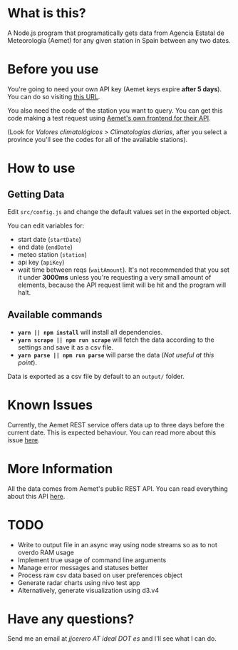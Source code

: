 # What is this?
A Node.js program that programatically gets data from Agencia Estatal de Meteorología (Aemet) for any given station in Spain between any two dates. 

# Before you use

You're going to need your own API key (Aemet keys expire **after 5 days**). You can do so visiting [this URL](https://opendata.aemet.es/centrodedescargas/altaUsuario).

You also need the code of the station you want to query. You can get this code making a test request using [Aemet's own frontend for their API](https://opendata.aemet.es/centrodedescargas/productosAEMET).

(Look for *Valores climatológicos > Climatologías diarias*, after you select a province you'll see the codes for all of the available stations).

# How to use

## Getting Data
Edit `src/config.js` and change the default values set in the exported object.

You can edit variables for:
  - start date (`startDate`)
  - end date (`endDate`)
  - meteo station (`station`)
  - api key (`apiKey`)
  - wait time between reqs (`waitAmount`). It's not recommended that you set it under **3000ms** unless you're requesting a very small amount of elements, because the API request limit will be hit and the program will halt.  

## Available commands 
- **`yarn || npm install`** will install all dependencies.  
- **`yarn scrape || npm run scrape`** will fetch the data according to the settings and save it as a csv file.
- **`yarn parse || npm run parse`** will parse the data (*Not useful at this point*).

Data is exported as a csv file by default to an `output/` folder.

# Known Issues
Currently, the Aemet REST service offers data up to three days before the current date. This is expected behaviour. You can read more about this issue [here](https://opendata.aemet.es/centrodedescargas/docs/FAQs130917.pdf).

# More Information
All the data comes from Aemet's public REST API. You can read everything about this API [here](https://opendata.aemet.es/centrodedescargas/inicio).

# TODO
- Write to output file in an async way using node streams so as to not overdo RAM usage
- Implement true usage of command line arguments
- Manage error messages and statuses better
- Process raw csv data based on user preferences object
- Generate radar charts using nivo test app
- Alternatively, generate visualization using d3.v4

# Have any questions?

Send me an email at *jjcerero AT ideal DOT es* and I'll see what I can do.
